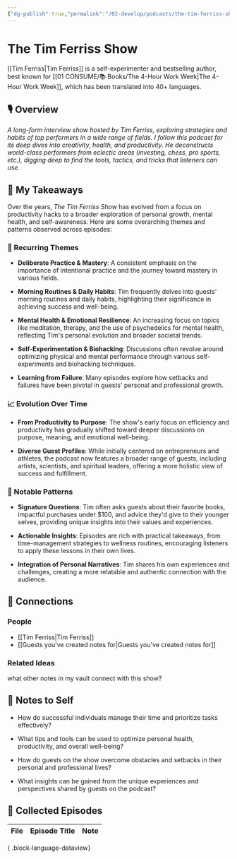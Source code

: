 ```yaml
---
{"dg-publish":true,"permalink":"/02-develop/podcasts/the-tim-ferriss-show/","title":"The Tim Ferriss Show","tags":["podcasts"]}
---
```



# The Tim Ferriss Show

[[Tim Ferriss\|Tim Ferriss]] is a self-experimenter and bestselling author, best known for [[01 CONSUME/📚 Books/The 4-Hour Work Week\|The 4-Hour Work Week]], which has been translated into 40+ languages. 

## 🎙️ Overview

*A long-form interview show hosted by Tim Ferriss, exploring strategies and habits of top performers in a wide range of fields. I follow this podcast for its deep dives into creativity, health, and productivity. He deconstructs world-class performers from eclectic areas (investing, chess, pro sports, etc.), digging deep to find the tools, tactics, and tricks that listeners can use.*  

## 🧠 My Takeaways

Over the years, _The Tim Ferriss Show_ has evolved from a focus on productivity hacks to a broader exploration of personal growth, mental health, and self-awareness. Here are some overarching themes and patterns observed across episodes:

### 🔁 Recurring Themes

- **Deliberate Practice & Mastery**: A consistent emphasis on the importance of intentional practice and the journey toward mastery in various fields.
    
- **Morning Routines & Daily Habits**: Tim frequently delves into guests' morning routines and daily habits, highlighting their significance in achieving success and well-being.
    
- **Mental Health & Emotional Resilience**: An increasing focus on topics like meditation, therapy, and the use of psychedelics for mental health, reflecting Tim's personal evolution and broader societal trends.
    
- **Self-Experimentation & Biohacking**: Discussions often revolve around optimizing physical and mental performance through various self-experiments and biohacking techniques.
    
- **Learning from Failure**: Many episodes explore how setbacks and failures have been pivotal in guests' personal and professional growth.
    

### 📈 Evolution Over Time

- **From Productivity to Purpose**: The show's early focus on efficiency and productivity has gradually shifted toward deeper discussions on purpose, meaning, and emotional well-being.
    
- **Diverse Guest Profiles**: While initially centered on entrepreneurs and athletes, the podcast now features a broader range of guests, including artists, scientists, and spiritual leaders, offering a more holistic view of success and fulfillment.
    

### 🧩 Notable Patterns

- **Signature Questions**: Tim often asks guests about their favorite books, impactful purchases under $100, and advice they'd give to their younger selves, providing unique insights into their values and experiences.
    
- **Actionable Insights**: Episodes are rich with practical takeaways, from time-management strategies to wellness routines, encouraging listeners to apply these lessons in their own lives.
    
- **Integration of Personal Narratives**: Tim shares his own experiences and challenges, creating a more relatable and authentic connection with the audience.

## 🔗 Connections

### People
- [[Tim Ferriss\|Tim Ferriss]]
- [[Guests you've created notes for\|Guests you've created notes for]]

### Related Ideas
what other notes in my vault connect with this show? 


## 🧩 Notes to Self

- How do successful individuals manage their time and prioritize tasks effectively?
  
- What tips and tools can be used to optimize personal health, productivity, and overall well-being?
  
- How do guests on the show overcome obstacles and setbacks in their personal and professional lives?
  
- What insights can be gained from the unique experiences and perspectives shared by guests on the podcast?

## 📄 Collected Episodes

| File | Episode Title | Note |
| ---- | ------------- | ---- |

{ .block-language-dataview}

